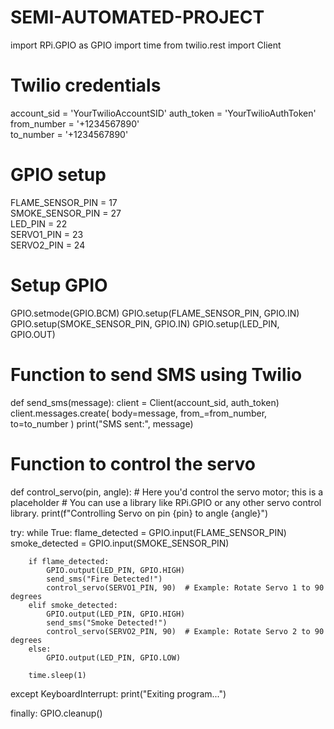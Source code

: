 # SEMI-AUTOMATED-PROJECT
import RPi.GPIO as GPIO
import time
from twilio.rest import Client

# Twilio credentials
account_sid = 'YourTwilioAccountSID'
auth_token = 'YourTwilioAuthToken'
from_number = '+1234567890'  
to_number = '+1234567890'      

# GPIO setup
FLAME_SENSOR_PIN = 17  
SMOKE_SENSOR_PIN = 27   
LED_PIN = 22            
SERVO1_PIN = 23         
SERVO2_PIN = 24        

# Setup GPIO
GPIO.setmode(GPIO.BCM)
GPIO.setup(FLAME_SENSOR_PIN, GPIO.IN)
GPIO.setup(SMOKE_SENSOR_PIN, GPIO.IN)
GPIO.setup(LED_PIN, GPIO.OUT)

# Function to send SMS using Twilio
def send_sms(message):
    client = Client(account_sid, auth_token)
    client.messages.create(
        body=message,
        from_=from_number,
        to=to_number
    )
    print("SMS sent:", message)

# Function to control the servo
def control_servo(pin, angle):
    # Here you'd control the servo motor; this is a placeholder
    # You can use a library like RPi.GPIO or any other servo control library.
    print(f"Controlling Servo on pin {pin} to angle {angle}")

try:
    while True:
        flame_detected = GPIO.input(FLAME_SENSOR_PIN)
        smoke_detected = GPIO.input(SMOKE_SENSOR_PIN)

        if flame_detected:
            GPIO.output(LED_PIN, GPIO.HIGH)
            send_sms("Fire Detected!")
            control_servo(SERVO1_PIN, 90)  # Example: Rotate Servo 1 to 90 degrees
        elif smoke_detected:
            GPIO.output(LED_PIN, GPIO.HIGH)
            send_sms("Smoke Detected!")
            control_servo(SERVO2_PIN, 90)  # Example: Rotate Servo 2 to 90 degrees
        else:
            GPIO.output(LED_PIN, GPIO.LOW)

        time.sleep(1)

except KeyboardInterrupt:
    print("Exiting program...")

finally:
    GPIO.cleanup()

